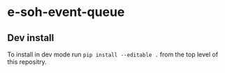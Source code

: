 # e-soh-event-queue


## Dev install
To install in dev mode run `pip install --editable .` from the top level of this repositry.